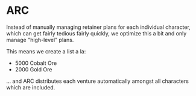 # ARC

Instead of manually managing retainer plans for each individual character,
which can get fairly tedious fairly quickly, we optimize this a bit and
only manage "high-level" plans.

This means we create a list a la:

- 5000 Cobalt Ore
- 2000 Gold Ore

... and ARC distributes each venture automatically amongst all characters
which are included.
